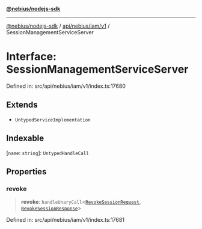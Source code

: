 [**@nebius/nodejs-sdk**](../../../../../README.md)

***

[@nebius/nodejs-sdk](../../../../../README.md) / [api/nebius/iam/v1](../README.md) / SessionManagementServiceServer

# Interface: SessionManagementServiceServer

Defined in: src/api/nebius/iam/v1/index.ts:17680

## Extends

- `UntypedServiceImplementation`

## Indexable

\[`name`: `string`\]: `UntypedHandleCall`

## Properties

### revoke

> **revoke**: `handleUnaryCall`\<[`RevokeSessionRequest`](RevokeSessionRequest.md), [`RevokeSessionResponse`](RevokeSessionResponse.md)\>

Defined in: src/api/nebius/iam/v1/index.ts:17681
